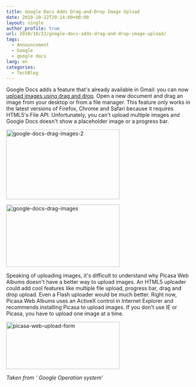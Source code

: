 ```yaml
---
title: Google Docs Adds Drag-and-Drop Image Upload
date: 2010-10-22T20:14:00+00:00
layout: single
author_profile: true
url: 2010/10/22/google-docs-adds-drag-and-drop-image-upload/
tags:
  - Announcement
  - Google
  - google docs
lang: en
categories: 
  - TechBlog
---
```

Google Docs adds a feature that's already available in Gmail: you can now [upload images using drag and drop](http://googledocs.blogspot.com/2010/10/drag-and-drop-images-in-documents.html). Open a new document and drag an image from your desktop or from a file manager. This feature only works in the latest versions of Firefox, Chrome and Safari because it requires HTML5's File API. Unfortunately, you can't upload multiple images and Google Docs doesn't show a placeholder image or a progress bar.

[<img title="google-docs-drag-images-2" border="0" alt="google-docs-drag-images-2" src="http://lh6.ggpht.com/_vaUVXcmC3OI/TMHpnfiDMrI/AAAAAAAAC28/CLlcf840cVw/google-docs-drag-images-2_thumb%5B1%5D.jpg?imgmax=800" width="304" height="187" />](http://lh5.ggpht.com/_vaUVXcmC3OI/TMHpmJRPeqI/AAAAAAAAC24/lcQnjXI7Sd0/s1600-h/google-docs-drag-images-2%5B3%5D.jpg)

[<img title="google-docs-drag-images" border="0" alt="google-docs-drag-images" src="http://lh6.ggpht.com/_vaUVXcmC3OI/TMHpqOg0kNI/AAAAAAAAC3E/ZYUZBtozYo0/google-docs-drag-images_thumb%5B1%5D.png?imgmax=800" width="304" height="168" />](http://lh5.ggpht.com/_vaUVXcmC3OI/TMHpot8dE9I/AAAAAAAAC3A/DALklXGO1iA/s1600-h/google-docs-drag-images%5B3%5D.png)

Speaking of uploading images, it's difficult to understand why Picasa Web Albums doesn't have a better way to upload images. An HTML5 uploader could add cool features like multiple file upload, progress bar, drag and drop upload. Even a Flash uploader would be much better. Right now, Picasa Web Albums uses an ActiveX control in Internet Explorer and recommends installing Picasa to upload images. If you don't use IE or Picasa, you have to upload one image at a time.

[<img title="picasa-web-upload-form" border="0" alt="picasa-web-upload-form" src="http://lh5.ggpht.com/_vaUVXcmC3OI/TMHpsSlOTeI/AAAAAAAAC3M/T3sRc-ss0W8/picasa-web-upload-form_thumb%5B1%5D.png?imgmax=800" width="304" height="127" />](http://lh6.ggpht.com/_vaUVXcmC3OI/TMHprPfEpyI/AAAAAAAAC3I/amI8tzj_sCU/s1600-h/picasa-web-upload-form%5B3%5D.png)

_Taken from ‘ Google Operation system’_